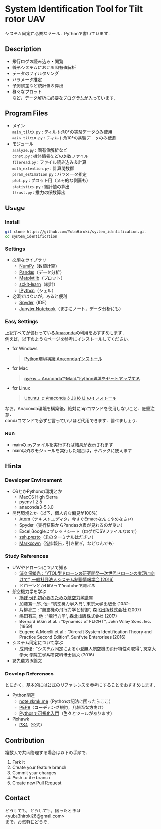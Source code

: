 # System Identification Tool for Tilt rotor UAV
システム同定に必要なツール．Pythonで書いています．

## Description
- 飛行ログの読み込み・閲覧
- 線形システムにおける固有値解析
- データのフィルタリング
- パラメータ推定
- 予測誤差など統計値の算出
- 様々なプロット  
など，データ解析に必要なプログラムが入っています．

## Program Files
- メイン  
`main_tilt0.py` : ティルト角0°の実験データのみ使用  
`main_tilt10.py` : ティルト角10°の実験データのみ使用
- モジュール  
`analyze.py` : 固有値解析など  
`const.py` : 機体情報などの定数ファイル  
`fileread.py` : ファイル読み込み＆計算  
`math_extention.py` : 計算関数群  
`param_estimation.py` : パラメータ推定  
`plot.py` : プロット用（メモ的な側面も）  
`statistics.py` : 統計値の算出  
`thrust.py` : 推力の係数算出

## Usage
### Install
```sh
git clone https://github.com/YubaHiroki/system_identification.git
cd system_identification
```

### Settings
- 必須なライブラリ
  - [NumPy](http://www.numpy.org/)（数値計算）
  - [Pandas](https://pandas.pydata.org/)（データ分析）
  - [Matplotlib](https://matplotlib.org/)（プロット）
  - [sckit-learn](https://scikit-learn.org/stable/)（統計）
  - [IPython](https://ipython.org/)（シェル）
- 必須ではないが，あると便利
  - [Spyder](https://www.spyder-ide.org/)（IDE）
  - [Jupyter Notebook](https://jupyter.org/)（まさにノート，データ分析にも）

### Easy Settings
上記すべてが備わっている[Anaconda](https://www.anaconda.com/)の利用をおすすめします．  
例えば，以下のようなページを参考にインストールしてください．
- for Windows  
  >[Python環境構築 Anacondaインストール](https://techfun.cc/python/anaconda-install.html)
- for Mac  
  >[pyenv + AnacondaでMacにPython環境をセットアップする](https://corgi-lab.com/programming/python/mac-pyenv-anaconda/)
- for Linux  
  >[Ubuntu で Anaconda 3 2018.12 のインストール](https://www.kunihikokaneko.com/dblab/linuxsoft/anaconda.html)

なお，Anaconda環境を構築後，絶対にpipコマンドを使用しないこと．厳重注意．  
condaコマンドで必ずと言っていいほど代用できます．調べましょう．

### Run
- mainの.pyファイルを実行すれば結果が表示されます
- main以外のモジュールを実行した場合は，デバッグに使えます

## Hints

### Developer Environment
- OSとかPythonの環境とか
  - MacOS High Sierra
  - pyenv 1.2.8
  - anaconda3-5.3.0
- 開発環境とか（以下，個人的な偏見が100%）
  - [Atom](https://atom.io/)（テキストエディタ，今すぐEmacsなんてやめなさい）
  - Spyder（実行結果からPandasの表が見れるのが良い）
  - Excel,Googleスプレッドシート（ログがCSVファイルなので）
  - [zsh,prezto](https://qiita.com/s_s_satoc/items/e3c1b9b3545fd572dd1c)（君のターミナルはださい）
  - [Markdown](https://ja.wikipedia.org/wiki/Markdown)（進捗報告，引き継ぎ，などなんでも）

### Study References
- UAVやドローンについて知る
  - [浦久保孝光 : “VTOL型ドローンの研究開発―次世代ドローンの実現に向けて”,  一般社団法人システム制御情報学会 (2016)](https://www.jstage.jst.go.jp/article/isciesci/60/10/60_437/_pdf)
  - ドローンとかUAVってYoutubeで調べる
- 航空機力学を学ぶ
  - [鳩ぽっぽ 初心者のための航空力学講座](https://pigeon-poppo.com/)
  - 加藤寛一郎, 他 : “航空機力学入門”, 東京大学出版会 (1982)
  - 片柳亮二 : “航空機の飛行力学と制御”, 森北出版株式会社 (2007)
  - 嶋田有三, 他 : “飛行力学”, 森北出版株式会社 (2017)
  - Bernard Etkin et al. : “Dynamics of FLIGHT”, John Wiley Sons. Inc. (1959)
  - Eugene A.Morelli et al. : “Aircraft System Identification Theory and Practice Second Edition”, Sunflyte Enterprises (2016)
- システム同定について学ぶ
    - 成岡優 : “システム同定による小型無人航空機の飛行特性の取得”, 東京大学大 学院工学系研究科博士論文 (2016)
- 諸先輩方の論文

### Develop References
とにかく，基本的には公式のリファレンスを参考にすることをおすすめします．
- Python関連
  - [note.nkmk.me](https://note.nkmk.me/)（Pythonの記法に困ったらここ）
  - [PEP8](https://pep8-ja.readthedocs.io/ja/latest/)（コーディング規約，几帳面な方向け）
  - [Pythonで可視化入門](https://pythonoum.wordpress.com/2019/01/18/python%E3%81%A7%E5%8F%AF%E8%A6%96%E5%8C%96%E5%85%A5%E9%96%80/)（色々とツールがあります）
- Pixhawk
  - [PX4](https://px4.io/)（公式）

## Contribution
複数人で共同管理する場合は以下の手順で．
1. Fork it  
2. Create your feature branch  
3. Commit your changes  
4. Push to the branch  
5. Create new Pull Request

## Contact
どうしても，どうしても，困ったときは  
<&#121;&#117;&#98;&#97;&#51;&#104;&#105;&#114;&#111;&#107;&#105;&#50;&#54;&#64;&#103;&#109;&#97;&#105;&#108;&#46;&#99;&#111;&#109;>  
まで，お気軽にどうぞ．
